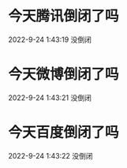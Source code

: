 # 今天腾讯倒闭了吗

2022-9-24 1:43:19 没倒闭

# 今天微博倒闭了吗

2022-9-24 1:43:21 没倒闭

# 今天百度倒闭了吗

2022-9-24 1:43:22 没倒闭

